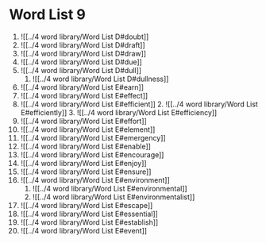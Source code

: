 # Word List 9

1. ![[../4 word library/Word List D#doubt]]
2. ![[../4 word library/Word List D#draft]]
3. ![[../4 word library/Word List D#draw]]
4. ![[../4 word library/Word List D#due]]
5. ![[../4 word library/Word List D#dull]]
	1. ![[../4 word library/Word List D#dullness]]
6. ![[../4 word library/Word List E#earn]]
7. ![[../4 word library/Word List E#effect]]
8. ![[../4 word library/Word List E#efficient]]
	2. ![[../4 word library/Word List E#efficiently]]
	3. ![[../4 word library/Word List E#efficiency]]
9. ![[../4 word library/Word List E#effort]]
10. ![[../4 word library/Word List E#element]]
11. ![[../4 word library/Word List E#emergency]]
12. ![[../4 word library/Word List E#enable]]
13. ![[../4 word library/Word List E#encourage]]
14. ![[../4 word library/Word List E#enjoy]]
15. ![[../4 word library/Word List E#ensure]]
16. ![[../4 word library/Word List E#environment]]
	1. ![[../4 word library/Word List E#environmental]]
	2. ![[../4 word library/Word List E#environmentalist]]
17. ![[../4 word library/Word List E#escape]]
18. ![[../4 word library/Word List E#essential]]
19. ![[../4 word library/Word List E#establish]]
20. ![[../4 word library/Word List E#event]]

